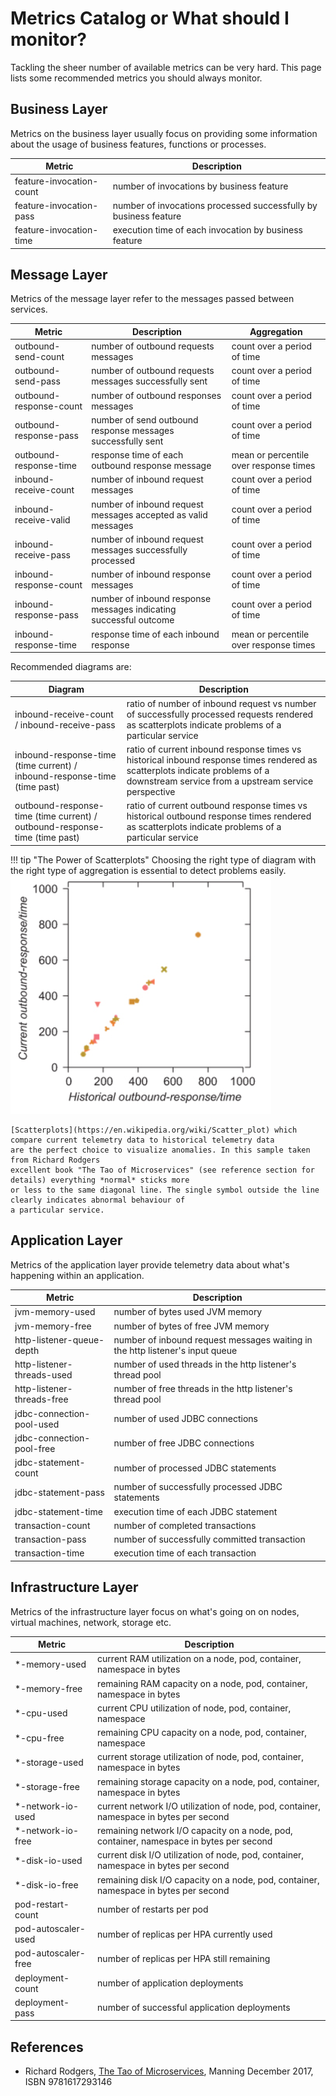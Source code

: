# Metrics Catalog or What should I monitor?

Tackling the sheer number of available metrics can be very hard. 
This page lists some recommended metrics you should always monitor.

## Business Layer

Metrics on the business layer usually focus on providing some information about 
the usage of business features, functions or processes.

| Metric | Description |
| --- | --- |
| feature-invocation-count | number of invocations by business feature |
| feature-invocation-pass | number of invocations processed successfully by business feature |
| feature-invocation-time | execution time of each invocation by business feature |


## Message Layer

Metrics of the message layer refer to the messages passed between services.

| Metric | Description | Aggregation |
| --- | --- | --- |
| outbound-send-count | number of outbound requests messages | count over a period of time |
| outbound-send-pass | number of outbound requests messages successfully sent | count over a period of time |
| outbound-response-count | number of outbound responses messages | count over a period of time |
| outbound-response-pass | number of send outbound response messages successfully sent | count over a period of time |
| outbound-response-time | response time of each outbound response message | mean or percentile over response times |
| inbound-receive-count | number of inbound request messages | count over a period of time |
| inbound-receive-valid | number of inbound request messages accepted as valid messages | count over a period of time |
| inbound-receive-pass | number of inbound request messages successfully processed | count over a period of time |
| inbound-response-count | number of inbound response messages | count over a period of time |
| inbound-response-pass | number of inbound response messages indicating successful outcome | count over a period of time |
| inbound-response-time | response time of each inbound response | mean or percentile over response times |

Recommended diagrams are:

| Diagram | Description |
| --- | --- |
| inbound-receive-count / inbound-receive-pass | ratio of number of inbound request vs number of successfully processed requests rendered as scatterplots indicate problems of a particular service |
| inbound-response-time (time current) / inbound-response-time (time past) | ratio of current inbound response times vs historical inbound response times rendered as scatterplots indicate problems of a downstream service from a upstream service perspective |
| outbound-response-time (time current) / outbound-response-time (time past) | ratio of current outbound response times vs historical outbound response times rendered as scatterplots indicate problems of a particular service |

!!! tip "The Power of Scatterplots"
    Choosing the right type of diagram with the right type of aggregation is essential to detect problems easily.
    ![](img/monitoring_scatterplots.png)
    
    [Scatterplots](https://en.wikipedia.org/wiki/Scatter_plot) which compare current telemetry data to historical telemetry data
    are the perfect choice to visualize anomalies. In this sample taken from Richard Rodgers
    excellent book "The Tao of Microservices" (see reference section for details) everything *normal* sticks more
    or less to the same diagonal line. The single symbol outside the line clearly indicates abnormal behaviour of 
    a particular service.  

## Application Layer

Metrics of the application layer provide telemetry data about what's happening within an application.

| Metric | Description |
| --- | --- |
| jvm-memory-used | number of bytes used JVM memory |
| jvm-memory-free | number of bytes of free JVM memory |
| http-listener-queue-depth | number of inbound request messages waiting in the http listener's input queue |
| http-listener-threads-used | number of used threads in the http listener's thread pool |
| http-listener-threads-free | number of free threads in the http listener's thread pool |
| jdbc-connection-pool-used | number of used JDBC connections |
| jdbc-connection-pool-free | number of free JDBC connections |
| jdbc-statement-count | number of processed JDBC statements |
| jdbc-statement-pass | number of successfully processed JDBC statements |
| jdbc-statement-time | execution time of each JDBC statement |
| transaction-count |  number of completed transactions |
| transaction-pass | number of successfully committed transaction |
| transaction-time | execution time of each transaction |

## Infrastructure Layer

Metrics of the infrastructure layer focus on what's going on on nodes, virtual machines, network, storage etc.

| Metric | Description |
| --- | --- |
| *-memory-used | current RAM utilization on a node, pod, container, namespace in bytes |
| *-memory-free | remaining RAM capacity on a node, pod, container, namespace in bytes |
| *-cpu-used | current CPU utilization of node, pod, container, namespace |
| *-cpu-free | remaining CPU capacity on a node, pod, container, namespace |
| *-storage-used | current storage utilization of node, pod, container, namespace in bytes |
| *-storage-free | remaining storage capacity on a node, pod, container, namespace in bytes |
| *-network-io-used | current network I/O utilization of node, pod, container, namespace in bytes per second |
| *-network-io-free | remaining network I/O capacity on a node, pod, container, namespace in bytes per second |
| *-disk-io-used | current disk I/O utilization of node, pod, container, namespace in bytes per second |
| *-disk-io-free | remaining disk I/O capacity on a node, pod, container, namespace in bytes per second |
| pod-restart-count | number of restarts per pod |
| pod-autoscaler-used | number of replicas per HPA currently used |
| pod-autoscaler-free | number of replicas per HPA still remaining |
| deployment-count | number of application deployments |
| deployment-pass | number of successful application deployments |

## References

* Richard Rodgers,
  [The Tao of Microservices](https://www.manning.com/books/the-tao-of-microservices), 
  Manning December 2017, 
  ISBN 9781617293146